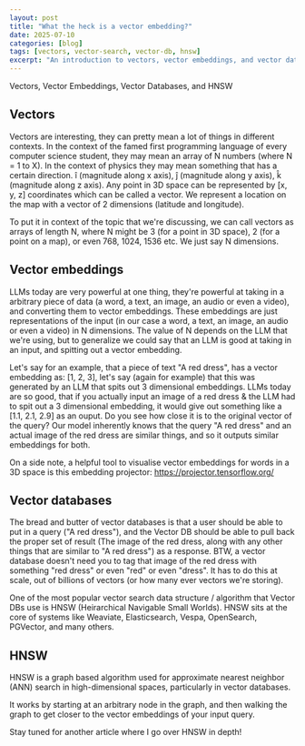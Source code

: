```yaml
---
layout: post
title: "What the heck is a vector embedding?"
date: 2025-07-10
categories: [blog]
tags: [vectors, vector-search, vector-db, hnsw]
excerpt: "An introduction to vectors, vector embeddings, and vector databases."
---
```

Vectors, Vector Embeddings, Vector Databases, and HNSW

## Vectors

Vectors are interesting, they can pretty mean a lot of things in different contexts. In the context of the famed first programming language of every computer science student, they may mean an array of N numbers (where N = 1 to X). In the context of physics they may mean something that has a certain direction. î (magnitude along x axis), ĵ (magnitude along y axis), k̂ (magnitude along z axis). Any point in 3D space can be represented by [x, y, z] coordinates which can be called a vector. We represent a location on the map with a vector of 2 dimensions (latitude and longitude). 

To put it in context of the topic that we're discussing, we can call vectors as arrays of length N, where N might be 3 (for a point in 3D space), 2 (for a point on a map), or even 768, 1024, 1536 etc. We just say N dimensions. 

## Vector embeddings 

LLMs today are very powerful at one thing, they're powerful at taking in a arbitrary piece of data (a word, a text, an image, an audio or even a video), and converting them to vector embeddings. These embeddings are just representations of the input (in our case a word, a text, an image, an audio or even a video) in N dimensions. The value of N depends on the LLM that we're using, but to generalize we could say that an LLM is good at taking in an input, and spitting out a vector embedding. 

Let's say for an example, that a piece of text "A red dress", has a vector embedding as: [1, 2, 3], let's say (again for example) that this was generated by an LLM that spits out 3 dimensional embeddings. LLMs today are so good, that if you actually input an image of a red dress & the LLM had to spit out a 3 dimensional embedding, it would give out something like a [1.1, 2.1, 2.9] as an ouput. Do you see how close it is to the original vector of the query? Our model inherently knows that the query "A red dress" and an actual image of the red dress are similar things, and so it outputs similar embeddings for both. 

On a side note, a helpful tool to visualise vector embeddings for words in a 3D space is this embedding projector: https://projector.tensorflow.org/ 

## Vector databases
 
The bread and butter of vector databases is that a user should be able to put in a query ("A red dress"), and the Vector DB should be able to pull back the proper set of result (The image of the red dress, along with any other things that are similar to "A red dress") as a response. BTW, a vector database doesn't need you to tag that image of the red dress with something "red dress" or even "red" or even "dress".
It has to do this at scale, out of billions of vectors (or how many ever vectors we're storing). 

One of the most popular vector search data structure / algorithm that Vector DBs use is HNSW (Heirarchical Navigable Small Worlds). HNSW sits at the core of systems like Weaviate, Elasticsearch, Vespa, OpenSearch, PGVector, and many others.

## HNSW 

HNSW is a graph based algorithm used for approximate nearest neighbor (ANN) search in high-dimensional spaces, particularly in vector databases. 

It works by starting at an arbitrary node in the graph, and then walking the graph to get closer to the vector embeddings of your input query.

Stay tuned for another article where I go over HNSW in depth! 

